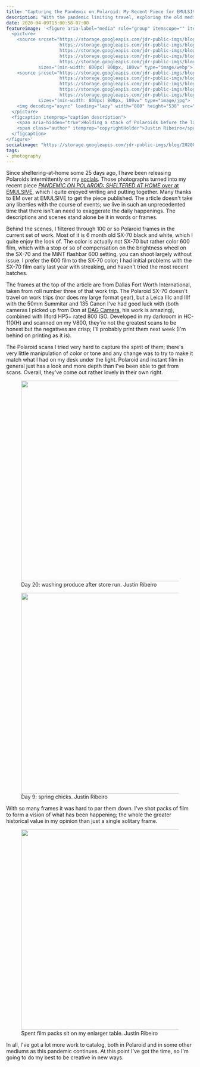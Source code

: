 ```yaml
---
title: "Capturing the Pandemic on Polaroid: My Recent Piece for EMULSIVE"
description: "With the pandemic limiting travel, exploring the old medium of instant photography with a Polaroid SX-70 feels like a new creative outlet in isolated times."
date: 2020-04-09T13:00:58-07:00
featureimage: '<figure aria-label="media" role="group" itemscope="" itemprop="associatedMedia" itemtype="http://schema.org/ImageObject">
  <picture>
    <source srcset="https://storage.googleapis.com/jdr-public-imgs/blog/20200409-polaroid-stack-640.webp 640w,
                    https://storage.googleapis.com/jdr-public-imgs/blog/20200409-polaroid-stack-800.webp 800w,
                    https://storage.googleapis.com/jdr-public-imgs/blog/20200409-polaroid-stack-1024.webp 1024w,
                    https://storage.googleapis.com/jdr-public-imgs/blog/20200409-polaroid-stack-1280.webp 1280w,
                    https://storage.googleapis.com/jdr-public-imgs/blog/20200409-polaroid-stack-1600.webp 1600w"
            sizes="(min-width: 800px) 800px, 100vw" type="image/webp">
    <source srcset="https://storage.googleapis.com/jdr-public-imgs/blog/20200409-polaroid-stack-640.jpg 640w,
                    https://storage.googleapis.com/jdr-public-imgs/blog/20200409-polaroid-stack-800.jpg 800w,
                    https://storage.googleapis.com/jdr-public-imgs/blog/20200409-polaroid-stack-1024.jpg 1024w,
                    https://storage.googleapis.com/jdr-public-imgs/blog/20200409-polaroid-stack-1280.jpg 1280w,
                    https://storage.googleapis.com/jdr-public-imgs/blog/20200409-polaroid-stack-1600.jpg 1600w"
            sizes="(min-width: 800px) 800px, 100vw" type="image/jpg">
    <img decoding="async" loading="lazy" width="800" height="538" src="https://storage.googleapis.com/jdr-public-imgs/blog/20200409-polaroid-stack-800.jpg" alt="">
  </picture>
  <figcaption itemprop="caption description">
    <span aria-hidden="true">Holding a stack of Polaroids before the layout</span>
    <span class="author" itemprop="copyrightHolder">Justin Ribeiro</span>
  </figcaption>
</figure>'
socialimage: "https://storage.googleapis.com/jdr-public-imgs/blog/20200409-polaroid-stack-800.jpg"
tags:
- photography
---
```


Since sheltering-at-home some 25 days ago, I have been releasing Polaroids intermittently on my [socials](https://ribeiro.social/@justin). Those photographs turned into my recent piece [_PANDEMIC ON POLAROID: SHELTERED AT HOME_ over at EMULSIVE](https://emulsive.org/articles/projects/pandemic-on-polaroid-sheltered-at-home), which I quite enjoyed writing and putting together. Many thanks to EM over at EMULSIVE to get the piece published. The article doesn't take any liberties with the course of events; we live in such an unprecedented time that there isn't an need to exaggerate the daily happenings. The descriptions and scenes stand alone be it in words or frames.

Behind the scenes, I filtered through 100 or so Polaroid frames in the current set of work. Most of it is 6 month old SX-70 black and white, which I quite enjoy the look of. The color is actually not SX-70 but rather color 600 film, which with a stop or so of compensation on the brightness wheel on the SX-70 and the MiNT flashbar 600 setting, you can shoot largely without issue. I prefer the 600 film to the SX-70 color; I had initial problems with the SX-70 film early last year with streaking, and haven't tried the most recent batches.

The frames at the top of the article are from Dallas Fort Worth International, taken from roll number three of that work trip. The Polaroid SX-70 doesn't travel on work trips (nor does my large format gear), but a Leica IIIc and IIIf with the 50mm Summitar and 135 Canon I've had good luck with (both cameras I picked up from Don at [DAG Camera](https://www.dagcamera.com/), his work is amazing), combined with Ilford HP5+ rated 800 ISO. Developed in my darkroom in HC-110(H) and scanned on my V800, they're not the greatest scans to be honest but the negatives are crisp; I'll probably print them next week (I'm behind on printing as it is).

The Polaroid scans I tried very hard to capture the spirit of them; there's very little manipulation of color or tone and any change was to try to make it match what I had on my desk under the light. Polaroid and instant film in general just has a look and more depth than I've been able to get from scans. Overall, they've come out rather lovely in their own right.

<figure aria-label="media" role="group" itemscope="" itemprop="associatedMedia" itemtype="http://schema.org/ImageObject">
  <picture>
    <source srcset="https://storage.googleapis.com/jdr-public-imgs/blog/20200409-polaroid-washing-produce-640.webp 640w,
                    https://storage.googleapis.com/jdr-public-imgs/blog/20200409-polaroid-washing-produce-800.webp 800w,
                    https://storage.googleapis.com/jdr-public-imgs/blog/20200409-polaroid-washing-produce-1024.webp 1024w,
                    https://storage.googleapis.com/jdr-public-imgs/blog/20200409-polaroid-washing-produce-1280.webp 1280w,
                    https://storage.googleapis.com/jdr-public-imgs/blog/20200409-polaroid-washing-produce-1600.webp 1600w"
            sizes="(min-width: 800px) 800px, 100vw" type="image/webp">
    <source srcset="https://storage.googleapis.com/jdr-public-imgs/blog/20200409-polaroid-washing-produce-640.jpg 640w,
                    https://storage.googleapis.com/jdr-public-imgs/blog/20200409-polaroid-washing-produce-800.jpg 800w,
                    https://storage.googleapis.com/jdr-public-imgs/blog/20200409-polaroid-washing-produce-1024.jpg 1024w,
                    https://storage.googleapis.com/jdr-public-imgs/blog/20200409-polaroid-washing-produce-1280.jpg 1280w,
                    https://storage.googleapis.com/jdr-public-imgs/blog/20200409-polaroid-washing-produce-1600.jpg 1600w"
            sizes="(min-width: 800px) 800px, 100vw" type="image/jpg">
    <img decoding="async" loading="lazy" width="800" height="538" src="https://storage.googleapis.com/jdr-public-imgs/blog/20200409-polaroid-washing-produce-800.jpg" alt="">
  </picture>
  <figcaption itemprop="caption description">
    <span aria-hidden="true">Day 20: washing produce after store run.</span>
    <span class="author" itemprop="copyrightHolder">Justin Ribeiro</span>
  </figcaption>
</figure>

<figure aria-label="media" role="group" itemscope="" itemprop="associatedMedia" itemtype="http://schema.org/ImageObject">
  <picture>
    <source srcset="https://storage.googleapis.com/jdr-public-imgs/blog/20200409-polaroid-chicks-640.webp 640w,
                    https://storage.googleapis.com/jdr-public-imgs/blog/20200409-polaroid-chicks-800.webp 800w,
                    https://storage.googleapis.com/jdr-public-imgs/blog/20200409-polaroid-chicks-1024.webp 1024w,
                    https://storage.googleapis.com/jdr-public-imgs/blog/20200409-polaroid-chicks-1280.webp 1280w,
                    https://storage.googleapis.com/jdr-public-imgs/blog/20200409-polaroid-chicks-1600.webp 1600w"
            sizes="(min-width: 800px) 800px, 100vw" type="image/webp">
    <source srcset="https://storage.googleapis.com/jdr-public-imgs/blog/20200409-polaroid-chicks-640.jpg 640w,
                    https://storage.googleapis.com/jdr-public-imgs/blog/20200409-polaroid-chicks-800.jpg 800w,
                    https://storage.googleapis.com/jdr-public-imgs/blog/20200409-polaroid-chicks-1024.jpg 1024w,
                    https://storage.googleapis.com/jdr-public-imgs/blog/20200409-polaroid-chicks-1280.jpg 1280w,
                    https://storage.googleapis.com/jdr-public-imgs/blog/20200409-polaroid-chicks-1600.jpg 1600w"
            sizes="(min-width: 800px) 800px, 100vw" type="image/jpg">
    <img decoding="async" loading="lazy" width="800" height="538" src="https://storage.googleapis.com/jdr-public-imgs/blog/20200409-polaroid-chicks-800.jpg" alt="">
  </picture>
  <figcaption itemprop="caption description">
    <span aria-hidden="true">Day 9: spring chicks.</span>
    <span class="author" itemprop="copyrightHolder">Justin Ribeiro</span>
  </figcaption>
</figure>

With so many frames it was hard to par them down. I've shot packs of film to form a vision of what has been happening; the whole the greater historical value in my opinion than just a single solitary frame.

<figure aria-label="media" role="group" itemscope="" itemprop="associatedMedia" itemtype="http://schema.org/ImageObject">
  <picture>
    <source srcset="https://storage.googleapis.com/jdr-public-imgs/blog/20200409-polaroid-spent-film-640.webp 640w,
                    https://storage.googleapis.com/jdr-public-imgs/blog/20200409-polaroid-spent-film-800.webp 800w,
                    https://storage.googleapis.com/jdr-public-imgs/blog/20200409-polaroid-spent-film-1024.webp 1024w,
                    https://storage.googleapis.com/jdr-public-imgs/blog/20200409-polaroid-spent-film-1280.webp 1280w,
                    https://storage.googleapis.com/jdr-public-imgs/blog/20200409-polaroid-spent-film-1600.webp 1600w"
            sizes="(min-width: 800px) 800px, 100vw" type="image/webp">
    <source srcset="https://storage.googleapis.com/jdr-public-imgs/blog/20200409-polaroid-spent-film-640.jpg 640w,
                    https://storage.googleapis.com/jdr-public-imgs/blog/20200409-polaroid-spent-film-800.jpg 800w,
                    https://storage.googleapis.com/jdr-public-imgs/blog/20200409-polaroid-spent-film-1024.jpg 1024w,
                    https://storage.googleapis.com/jdr-public-imgs/blog/20200409-polaroid-spent-film-1280.jpg 1280w,
                    https://storage.googleapis.com/jdr-public-imgs/blog/20200409-polaroid-spent-film-1600.jpg 1600w"
            sizes="(min-width: 800px) 800px, 100vw" type="image/jpg">
    <img decoding="async" loading="lazy" width="800" height="538" src="https://storage.googleapis.com/jdr-public-imgs/blog/20200409-polaroid-spent-film-800.jpg" alt="">
  </picture>
  <figcaption itemprop="caption description">
    <span aria-hidden="true">Spent film packs sit on my enlarger table.</span>
    <span class="author" itemprop="copyrightHolder">Justin Ribeiro</span>
  </figcaption>
</figure>

In all, I've got a lot more work to catalog, both in Polaroid and in some other mediums as this pandemic continues. At this point I've got the time, so I'm going to do my best to be creative in new ways.

